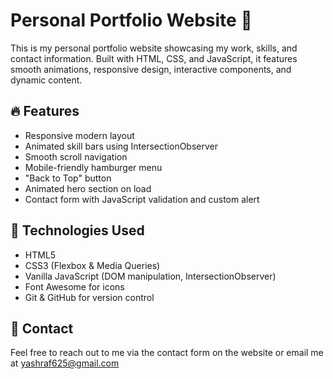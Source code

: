# Personal Portfolio Website 🚀

This is my personal portfolio website showcasing my work, skills, and contact information. Built with HTML, CSS, and JavaScript, it features smooth animations, responsive design, interactive components, and dynamic content.

## 🔥 Features
- Responsive modern layout
- Animated skill bars using IntersectionObserver
- Smooth scroll navigation
- Mobile-friendly hamburger menu
- "Back to Top" button
- Animated hero section on load
- Contact form with JavaScript validation and custom alert

## 📁 Technologies Used
- HTML5
- CSS3 (Flexbox & Media Queries)
- Vanilla JavaScript (DOM manipulation, IntersectionObserver)
- Font Awesome for icons
- Git & GitHub for version control



## 📧 Contact
Feel free to reach out to me via the contact form on the website or email me at yashraf625@gmail.com

